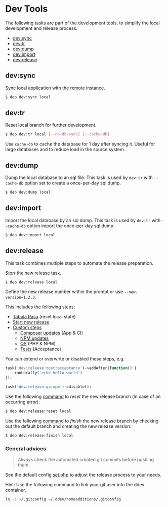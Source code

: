 # Dev Tools

The following tasks are part of the development tools, to simplify the local development and release process.

- [dev:sync](#sync)
- [dev:tr](#tabula-rasa)
- [dev:dump](#dump)
- [dev:import](#import)
- [dev:release](#release)

<a name="sync"></a>
## dev:sync

Sync local application with the remote instance.
```bash
$ dep dev:sync local
```

<a name="tabula-rasa"></a>
## dev:tr

Reset local branch for further development.
```bash
$ dep dev:tr local [--no-db-sync] [--cache-db]
```

Use `cache-db` to cache the database for 1 day after syncing it. Useful for large databases and to reduce load in the source system.

<a name="dump"></a>
## dev:dump

Dump the local database to an sql file. This task is used by `dev:tr` with `--cache-db` option set to create a once-per-day sql dump.
```bash
$ dep dev:dump local
```

<a name="import"></a>
## dev:import

Import the local database by an sql dump. This task is used by `dev:tr` with `--cache-db` option import the once-per-day sql dump.
```bash
$ dep dev:import local
```

<a name="release"></a>
## dev:release

This task combines multiple steps to automate the release preparation.

*Start* the new release task.

```bash
$ dep dev:release local
```

Define the new release number within the prompt or use `--new-version=1.2.3`.

This includes the following steps:

- [Tabula Rasa](#tabula-rasa) (reset local state)
- [Start new release](../deployer/dev/task/start_new_release.php)
- [Custom steps](../deployer/dev/task/release.php#L17)
  - [Composer updates](../deployer/dev/task/composer_update.php) (App & CI)
  - [NPM updates](../deployer/dev/task/npm_update.php)
  - [QS](../deployer/dev/task/qa.php) (PHP & NPM)
  - [Tests](../deployer/dev/task/test.php) (Acceptance)

You can extend or overwrite or disabled these steps, e.g.

```php
task('dev:release:test:acceptance')->addAfter(function() {
    runLocally('echo hello world')
});

task('dev:release:qa:npm')->disable();
```


Use the following [command](../deployer/dev/task/release_reset.php) to *reset* the new release branch (in case of an occurring error):

```bash
$ dep dev:release:reset local
```

Use the following [command](../deployer/dev/task/release_finish.php) to *finish* the new release branch by checking out the default branch and creating the new release version:

```bash
$ dep dev:release:finish local
```

### General advices

> *Always* check the automated created git commits before pushing them.

See the default config [set.php](../deployer/dev/config/set.php) to adjust the release process to your needs.

Hint: Use the following command to link your git user into the ddev container.

```bash
ln -s ~/.gitconfig ~/.ddev/homeadditions/.gitconfig
```
